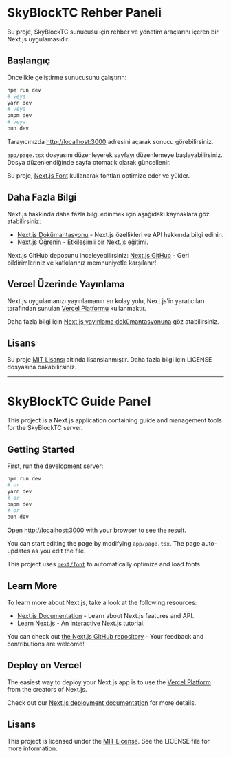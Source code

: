 # SkyBlockTC Rehber Paneli

Bu proje, SkyBlockTC sunucusu için rehber ve yönetim araçlarını içeren bir Next.js uygulamasıdır.

## Başlangıç

Öncelikle geliştirme sunucusunu çalıştırın:

```bash
npm run dev
# veya
yarn dev
# veya
pnpm dev
# veya
bun dev
```

Tarayıcınızda [http://localhost:3000](http://localhost:3000) adresini açarak sonucu görebilirsiniz.

`app/page.tsx` dosyasını düzenleyerek sayfayı düzenlemeye başlayabilirsiniz. Dosya düzenlendiğinde sayfa otomatik olarak güncellenir.

Bu proje, [Next.js Font](https://nextjs.org/docs/app/building-your-application/optimizing/fonts) kullanarak fontları optimize eder ve yükler.

## Daha Fazla Bilgi

Next.js hakkında daha fazla bilgi edinmek için aşağıdaki kaynaklara göz atabilirsiniz:

- [Next.js Dokümantasyonu](https://nextjs.org/docs) - Next.js özellikleri ve API hakkında bilgi edinin.
- [Next.js Öğrenin](https://nextjs.org/learn) - Etkileşimli bir Next.js eğitimi.

Next.js GitHub deposunu inceleyebilirsiniz: [Next.js GitHub](https://github.com/vercel/next.js) - Geri bildirimleriniz ve katkılarınız memnuniyetle karşılanır!

## Vercel Üzerinde Yayınlama

Next.js uygulamanızı yayınlamanın en kolay yolu, Next.js'in yaratıcıları tarafından sunulan [Vercel Platformu](https://vercel.com/new?utm_medium=default-template&filter=next.js&utm_source=create-next-app&utm_campaign=create-next-app-readme) kullanmaktır.

Daha fazla bilgi için [Next.js yayınlama dokümantasyonuna](https://nextjs.org/docs/app/building-your-application/deploying) göz atabilirsiniz.

## Lisans

Bu proje [MIT Lisansı](./LICENSE) altında lisanslanmıştır. Daha fazla bilgi için LICENSE dosyasına bakabilirsiniz.

---

# SkyBlockTC Guide Panel

This project is a Next.js application containing guide and management tools for the SkyBlockTC server.

## Getting Started

First, run the development server:

```bash
npm run dev
# or
yarn dev
# or
pnpm dev
# or
bun dev
```

Open [http://localhost:3000](http://localhost:3000) with your browser to see the result.

You can start editing the page by modifying `app/page.tsx`. The page auto-updates as you edit the file.

This project uses [`next/font`](https://nextjs.org/docs/app/building-your-application/optimizing/fonts) to automatically optimize and load fonts.

## Learn More

To learn more about Next.js, take a look at the following resources:

- [Next.js Documentation](https://nextjs.org/docs) - Learn about Next.js features and API.
- [Learn Next.js](https://nextjs.org/learn) - An interactive Next.js tutorial.

You can check out [the Next.js GitHub repository](https://github.com/vercel/next.js) - Your feedback and contributions are welcome!

## Deploy on Vercel

The easiest way to deploy your Next.js app is to use the [Vercel Platform](https://vercel.com/new?utm_medium=default-template&filter=next.js&utm_source=create-next-app&utm_campaign=create-next-app-readme) from the creators of Next.js.

Check out our [Next.js deployment documentation](https://nextjs.org/docs/app/building-your-application/deploying) for more details.

## Lisans

This project is licensed under the [MIT License](./LICENSE). See the LICENSE file for more information.